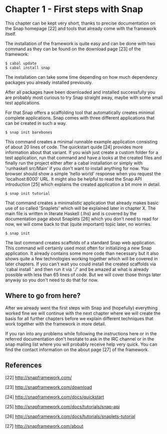 Chapter 1 - First steps with Snap
=================================

This chapter can be kept very short, thanks to precise documentation on the
Snap homepage [22] and tools that already come with the framework itself.

The installation of the framework is quite easy and can be done with two
command as they can be found on the download page [23] of the framework:

    $ cabal update
    $ cabal install snap

The installation can take some time depending on how much dependency packages
you already installed previously.

After all packages have been downloaded and installed successfully you are 
probably most curious to try Snap straight away, maybe with some small test
applications.

For that Snap offers a scaffolding tool that automatically creates minimal
complete applications. Snap comes with three different applications that can
be created in such a way.

    $ snap init barebones
    
This command creates a minimal runnable example application consisting of
about 20 lines of code. The quickstart quide [24] provides more information
about that variant. If you wish just create a custom folder for a test
application, run that command and have a looks at the created files and
finally run the project either after a cabal installation or simply with
'runhaskell src/Main' if you don't want to install anything for now. You
browser should show a simple 'hello world' response when you request the
'localhost:8000' URL. It might also be helpful to read the Snap API
introduction [25] which explains the created application a bit more in detail.

    $ snap init tutorial

That command creates a minimalistic application that already makes basic use
of so called 'Snaplets' which will be explained later in chapter X. The main
file is written in literate Haskell (.lhs) and is covered by the documentation
page about Snaplets [26] which you don't need to read for now, we will come
back to that (quite important) topic later, no worries.

    $ snap init

The last command creates scaffolds of a standard Snap web application. This
command will certainly used most often for initializing a new Snap
application. It already contains some more code than necessary but it also
shows quite a few technologies working together which will be covered in later
chapters. If you can't wait you could install the created scaffolds via
'cabal install <youprojectname>' and then run it via './<youprojectname>' and
be amazed at what is already possible with less than 65 lines of code. But we
will cover those things later anyway so you don't need to do that for now.


Where to go from here?
----------------------

After we already went the first steps with Snap and (hopefully) everything
worked fine we will continue with the next chapter where we will create the
basis for all further chapters before we explain different techniques that
work together with the framework in more detail.

If you ran into any problems while following the instructions here or in the
referred documentation don't hesitate to ask in the IRC channel or in
the snap mailing list where you will probably receive help very quick. You can
find the contact information on the about page [27] of the framework.


References
----------

[22] http://snapframework.com/

[23] http://snapframework.com/download

[24] http://snapframework.com/docs/quickstart

[25] http://snapframework.com/docs/tutorials/snap-api

[26] http://snapframework.com/docs/tutorials/snaplets-tutorial

[27] http://snapframework.com/about
